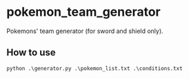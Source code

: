 # pokemon_team_generator

Pokemons' team generator (for sword and shield only).

## How to use

`python .\generator.py .\pokemon_list.txt .\conditions.txt`
